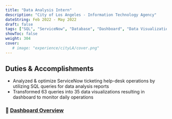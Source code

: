 ```yaml
---
title: "Data Analysis Intern"
description: "City of Los Angeles - Information Technology Agency"
dateString: Feb 2022 - May 2022
draft: false
tags: ["SQL", "ServiceNow", "Database", "Dashboard", "Data Visualization","Help Desk"]
showToc: false
weight: 304
cover:
   # image: "experience/cityLA/cover.png"
--- 
```


## Duties & Accomplishments
- Analyzed & optimize ServiceNow ticketing help-desk operations by utilizing SQL queries for data analysis reports
- Transformed 63 queries into 35 data visualizations resulting in dashboard to monitor daily operations


### 🔗 [Dashboard Overview](https://docs.google.com/presentation/d/1GhLV-RkG4c68s9_IaKOZDL6TUFU4oIw0/edit?usp=sharing&ouid=105735986232463488603&rtpof=true&sd=true)
